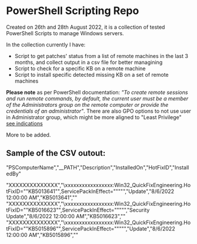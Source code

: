# PowerShell Scripting Repo
Created on 26th and 28th August 2022, it is a collection of tested PowerShell Scripts to manage Windows servers.

In the collection currently I have:

- Script to get patches' status from a list of remote machines in the last 3 months,  and collect output in a csv file for better managining
- Script to check for a specific KB on a remote machine
- Script to install specific detected missing KB on a set of remote machines

**Please note** as per PowerShell documentation: *"To create remote sessions and run remote commands, by default, the current user must be a member of the Administrators group on the remote computer or provide the credentials of an administrator"*.
There are also GPO options to not use user in Administrator group, which might be more aligned to "Least Privilege" [see indications](https://4sysops.com/archives/powershell-remoting-without-administrator-rights/)

More to be added.

## Sample of the CSV outout:

"PSComputerName","__PATH","Description","InstalledOn","HotFixID","InstalledBy"

"XXXXXXXXXXXXXX","\\xxxxxxxxxxxxxxxxx:Win32_QuickFixEngineering.HotFixID=""KB5013641"",ServicePackInEffect=""""","Update","8/6/2022 12:00:00 AM","KB5013641",""
"XXXXXXXXXXXXXX","\\xxxxxxxxxxxxxxxxx:Win32_QuickFixEngineering.HotFixID=""KB5016623"",ServicePackInEffect=""""","Security Update","8/6/2022 12:00:00 AM","KB5016623",""
"XXXXXXXXXXXXXX","\\xxxxxxxxxxxxxxxxx:Win32_QuickFixEngineering.HotFixID=""KB5015896"",ServicePackInEffect=""""","Update","8/6/2022 12:00:00 AM","KB5015896",""
